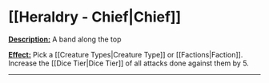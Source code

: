 # [[Heraldry - Chief|Chief]]
<u>**Description:**</u> A band along the top

<u>**Effect:**</u> Pick a [[Creature Types|Creature Type]] or [[Factions|Faction]]. Increase the [[Dice Tier|Dice Tier]] of all attacks done against them by 5.

---